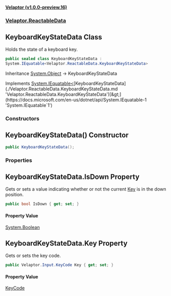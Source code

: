#### [Velaptor (v1.0.0-preview.16)](./namespaces.md 'Velaptor Namespaces')
### [Velaptor.ReactableData](./Velaptor.ReactableData.md 'Velaptor.ReactableData')

## KeyboardKeyStateData Class

Holds the state of a keyboard key.

```csharp
public sealed class KeyboardKeyStateData :
System.IEquatable<Velaptor.ReactableData.KeyboardKeyStateData>
```

Inheritance [System.Object](https://docs.microsoft.com/en-us/dotnet/api/System.Object 'System.Object') → KeyboardKeyStateData

Implements [System.IEquatable&lt;](https://docs.microsoft.com/en-us/dotnet/api/System.IEquatable-1 'System.IEquatable`1')[KeyboardKeyStateData](./Velaptor.ReactableData.KeyboardKeyStateData.md 'Velaptor.ReactableData.KeyboardKeyStateData')[&gt;](https://docs.microsoft.com/en-us/dotnet/api/System.IEquatable-1 'System.IEquatable`1')
### Constructors

<a name='Velaptor.ReactableData.KeyboardKeyStateData.KeyboardKeyStateData()'></a>

## KeyboardKeyStateData() Constructor

```csharp
public KeyboardKeyStateData();
```
### Properties

<a name='Velaptor.ReactableData.KeyboardKeyStateData.IsDown'></a>

## KeyboardKeyStateData.IsDown Property

Gets or sets a value indicating whether or not the current [Key](./Velaptor.ReactableData.KeyboardKeyStateData.md#Velaptor.ReactableData.KeyboardKeyStateData.Key 'Velaptor.ReactableData.KeyboardKeyStateData.Key') is in the down position.

```csharp
public bool IsDown { get; set; }
```

#### Property Value
[System.Boolean](https://docs.microsoft.com/en-us/dotnet/api/System.Boolean 'System.Boolean')

<a name='Velaptor.ReactableData.KeyboardKeyStateData.Key'></a>

## KeyboardKeyStateData.Key Property

Gets or sets the key code.

```csharp
public Velaptor.Input.KeyCode Key { get; set; }
```

#### Property Value
[KeyCode](./Velaptor.Input.KeyCode.md 'Velaptor.Input.KeyCode')